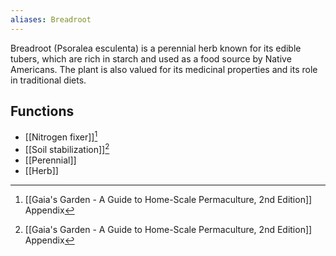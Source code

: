 ```yaml
---
aliases: Breadroot
---
```

Breadroot (Psoralea esculenta) is a perennial herb known for its edible tubers, which are rich in starch and used as a food source by Native Americans. The plant is also valued for its medicinal properties and its role in traditional diets.

## Functions
- [[Nitrogen fixer]][^1]
- [[Soil stabilization]][^1]
- [[Perennial]]
- [[Herb]]

[^1]: [[Gaia's Garden - A Guide to Home-Scale Permaculture, 2nd Edition]] Appendix